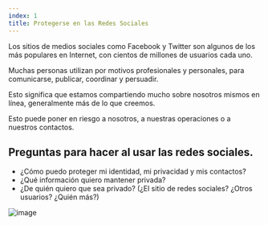 ```yaml
---
index: 1
title: Protegerse en las Redes Sociales
---
```

Los sitios de medios sociales como Facebook y Twitter son algunos de los más populares en Internet, con cientos de millones de usuarios cada uno.

Muchas personas utilizan por motivos profesionales y personales, para comunicarse, publicar, coordinar y persuadir.

Esto significa que estamos compartiendo mucho sobre nosotros mismos en línea, generalmente más de lo que creemos.

Esto puede poner en riesgo a nosotros, a nuestras operaciones o a nuestros contactos.

## Preguntas para hacer al usar las redes sociales.

*   ¿Cómo puedo proteger mi identidad, mi privacidad y mis contactos?
*   ¿Qué información quiero mantener privada?
*   ¿De quién quiero que sea privado? (¿El sitio de redes sociales? ¿Otros usuarios? ¿Quién más?)

![image](socialb1.png)